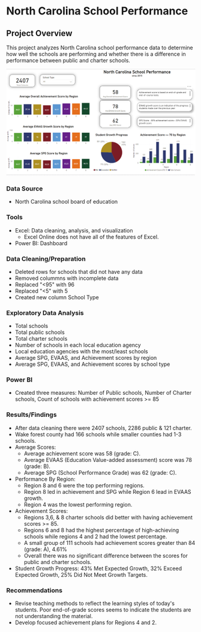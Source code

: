 # North Carolina School Performance

## Project Overview
This project analyzes North Carolina school performance data to determine how well the schools are performing and whether there is a difference in performance between public and charter schools.

![Dashboard](https://github.com/Sarah269/glowing-dollop/blob/main/NC%20School%20Performance/NCschoolperf.png)

### Data Source
- North Carolina school board of education

### Tools
- Excel:  Data cleaning, analysis, and visualization
  - Excel Online does not have all of the features of Excel.
- Power BI: Dashboard

### Data Cleaning/Preparation
- Deleted rows for schools that did not have any data
- Removed colummns with incomplete data
- Replaced "<95" with 96
- Replaced "<5" with 5
- Created new column School Type
  
### Exploratory Data Analysis
- Total schools
- Total public schools
- Total charter schools
- Number of schools in each local education agency
- Local education agencies with the most/least schools
- Average SPG, EVAAS, and Achievement scores by region
- Average SPG, EVAAS, and Achievement scores by school type

### Power BI
- Created three measures:  Number of Public schools, Number of Charter schools, Count of schools with achievement scores >= 85
  
### Results/Findings
 - After data cleaning there were 2407 schools, 2286 public & 121 charter.
 - Wake forest county had 166 schools while smaller counties had 1-3 schools.
 - Average Scores:
     - Average achievement score was 58 (grade: C).
     - Average EVAAS (Education Value-added assessment) score was 78 (grade: B).
     - Average SPG (School Performance Grade) was 62 (grade: C).
 - Performance By Region:
     - Region 8 and 6 were the top performing regions.
     - Region 8 led in achievement and SPG while Region 6 lead in EVAAS growth.
     - Region 4 was the lowest performing region.
  - Achievement Scores:
     - Regions 3,6, & 8 charter schools did better with having achievement scores >= 85.
     - Regions 6 and 8 had the highest percentage of high-achieving schools while regions 4 and 2 had the lowest percentage.
     - A small group of 111 schools had achievement scores greater than 84 (grade: A), 4.61%
     - Overall there was no significant difference between the scores for public and charter schools.
 - Student Growth Progress: 43% Met Expected Growth, 32% Exceed Expected Growth, 25% Did Not Meet Growth Targets.

### Recommendations
- Revise teaching methods to reflect the learning styles of today's students.  Poor end-of-grade scores seems to indicate the students are not understanding the material.
- Develop focused achievement plans for Regions 4 and 2.
  
  
